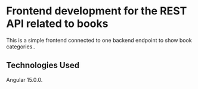 # Frontend development for the REST API related to books

This is a simple frontend connected to one backend endpoint to show book categories..

## Technologies Used

Angular 15.0.0.

